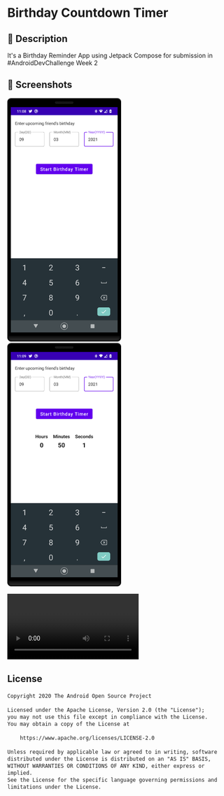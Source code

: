 # Birthday Countdown Timer

## :scroll: Description
It's a Birthday Reminder App using Jetpack Compose for submission in #AndroidDevChallenge Week 2

## :camera_flash: Screenshots
<img src="/results/screenshot_1.png" width="260">&emsp;<img src="/results/screenshot_2.png" width="260">

![Video](/results/video.mp4)

## License
```
Copyright 2020 The Android Open Source Project

Licensed under the Apache License, Version 2.0 (the "License");
you may not use this file except in compliance with the License.
You may obtain a copy of the License at

    https://www.apache.org/licenses/LICENSE-2.0

Unless required by applicable law or agreed to in writing, software
distributed under the License is distributed on an "AS IS" BASIS,
WITHOUT WARRANTIES OR CONDITIONS OF ANY KIND, either express or implied.
See the License for the specific language governing permissions and
limitations under the License.
```
